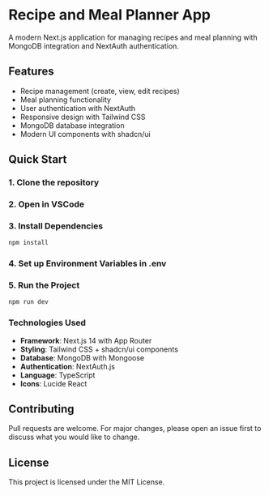 # Recipe and Meal Planner App

A modern Next.js application for managing recipes and meal planning with MongoDB integration and NextAuth authentication.

## Features

-  Recipe management (create, view, edit recipes)
-  Meal planning functionality
-  User authentication with NextAuth
-  Responsive design with Tailwind CSS
-  MongoDB database integration
-  Modern UI components with shadcn/ui

## Quick Start

### 1. Clone the repository

### 2. Open in VSCode

### 3. Install Dependencies
```bash
npm install
```

### 4. Set up Environment Variables in .env

### 5. Run the Project
```bash
npm run dev
```

### Technologies Used

- **Framework**: Next.js 14 with App Router
- **Styling**: Tailwind CSS + shadcn/ui components
- **Database**: MongoDB with Mongoose
- **Authentication**: NextAuth.js
- **Language**: TypeScript
- **Icons**: Lucide React

## Contributing

Pull requests are welcome. For major changes, please open an issue first to discuss what you would like to change.

## License
This project is licensed under the MIT License.
